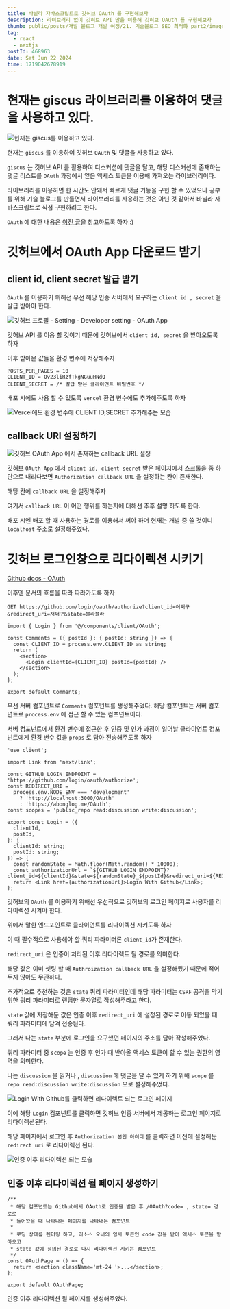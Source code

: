 ```yaml
---
title: 바닐라 자바스크립트로 깃허브 OAuth 를 구현해보자
description: 라이브러리 없이 깃허브 API 만을 이용해 깃허브 OAuth 를 구현해보자
thumb: public/posts/개발 블로그 개발 여정/21. 기술블로그 SEO 최적화 part2/image-1.png
tag:
  - react
  - nextjs
postId: 468963
date: Sat Jun 22 2024
time: 1719042678919
---
```


# 현재는 giscus 라이브러리를 이용하여 댓글을 사용하고 있다.

![현재는 giscus를 이용하고 있다.](image.png)

현재는 `giscus` 를 이용하여 깃허브 `OAuth` 및 댓글을 사용하고 있다.

`giscus` 는 깃허브 API 를 활용하여 디스커션에 댓글을 달고, 해당 디스커션에 존재하는 댓글 리스트를 `OAuth` 과정에서 얻은 액세스 토큰을 이용해 가져오는 라이브러리이다.

라이브러리를 이용하면 한 시간도 안돼서 빠르게 댓글 기능을 구현 할 수 있었으나 공부를 위해 기술 블로그를 만들면서 라이브러리를 사용하는 것은 아닌 것 같아서 바닐라 자바스크립트로 직접 구현하려고 한다.

`OAuth` 에 대한 내용은 [이전 글](https://www.abonglog.me/post/437527)을 참고하도록 하자 :)

# 깃허브에서 OAuth App 다운로드 받기

## client id, client secret 발급 받기

`OAuth` 를 이용하기 위해선 우선 해당 인증 서버에서 요구하는 `client id , secret` 을 발급 받아야 한다.

![깃허브 프로필 - Setting - Developer setting - OAuth App](image-1.png)

깃허브 API 를 이용 할 것이기 때문에 깃허브에서 `client id, secret` 을 받아오도록 하자

이후 받아온 값들을 환경 변수에 저장해주자

```env title="env.local" {2-3}#add
POSTS_PER_PAGES = 10
CLIENT_ID = Ov23liRzfTkgNGuuHNdQ
CLIENT_SECRET = /* 발급 받은 클라이언트 비밀번호 */
```

배포 시에도 사용 할 수 있도록 `vercel` 환경 변수에도 추가해주도록 하자

![Vercel에도 환경 변수에 CLIENT ID,SECRET 추가해주는 모습](image-2.png)

## callback URI 설정하기

![깃허브 OAuth App 에서 존재하는 callback URL 설정](image-3.png)

깃허브 `OAuth App` 에서 `client id, client secret` 받은 페이지에서 스크롤을 좀 하단으로 내리다보면 `Authorization callback URL` 을 설정하는 칸이 존재한다.

해당 칸에 `callback URL` 을 설정해주자

여기서 `callback URL` 이 어떤 행위를 하는지에 대해선 추후 설명 하도록 한다.

배포 시엔 배포 할 때 사용하는 경로를 이용해서 써야 하며 현재는 개발 중 쓸 것이니 `localhost` 주소로 설정해주었다.

# 깃허브 로그인창으로 리다이렉션 시키기

[Github docs - OAuth](https://docs.github.com/en/apps/oauth-apps/building-oauth-apps/authorizing-oauth-apps)

이후엔 문서의 흐름을 따라 따라가도록 하자

```dotnetcli title='깃허브 OAuth에 접근하기 위한 엔드포인트'
GET https://github.com/login/oauth/authorize?client_id=어쩌구&redirect_uri=저쩌구&state=블라블라
```

```tsx title="@/components/Comments"  {4,7}
import { Login } from '@/components/client/OAuth';

const Comments = ({ postId }: { postId: string }) => {
  const CLIENT_ID = process.env.CLIENT_ID as string;
  return (
    <section>
      <Login clientId={CLIENT_ID} postId={postId} />
    </section>
  );
};

export default Comments;
```

우선 서버 컴포넌트로 `Comments` 컴포넌트를 생성해주었다. 해당 컴포넌트는 서버 컴포넌트로 `process.env` 에 접근 할 수 있는 컴포넌트이다.

서버 컴포넌트에서 환경 변수에 접근한 후 인증 및 인가 과정이 일어날 클라이언트 컴포넌트에게 환경 변수 값을 `props` 로 담아 전송해주도록 하자

```tsx title="@/components/client/OAuth.tsx" {1-99}#add
'use client';

import Link from 'next/link';

const GITHUB_LOGIN_ENDPOINT = 'https://github.com/login/oauth/authorize';
const REDIRECT_URI =
  process.env.NODE_ENV === 'development'
    ? 'http://localhost:3000/OAuth'
    : 'https://abonglog.me/OAuth';
const scopes = 'public_repo read:discussion write:discussion';

export const Login = ({
  clientId,
  postId,
}: {
  clientId: string;
  postId: string;
}) => {
  const randomState = Math.floor(Math.random() * 10000);
  const authorizationUrl = `${GITHUB_LOGIN_ENDPOINT}?client_id=${clientId}&state=${randomState}_${postId}&redirect_uri=${REDIRECT_URI}&scope=${scopes}`;
  return <Link href={authorizationUrl}>Login With Github</Link>;
};
```

깃허브의 `OAuth` 를 이용하기 위해선 우선적으로 깃허브의 로그인 페이지로 사용자를 리다이렉션 시켜야 한다.

위에서 말한 엔드포인트로 클라이언트를 리다이렉션 시키도록 하자

이 때 필수적으로 사용해야 할 쿼리 파라미터론 `client_id`가 존재한다.

`redirect_uri` 은 인증이 처리된 이후 리다이렉트 될 경로를 의미한다.

해당 값은 이미 셋팅 할 때 `Authroization callback URL` 을 설정해뒀기 때문에 적어두지 않아도 무관하다.

추가적으로 추천하는 것은 `state` 쿼리 파라미터인데 해당 파라미터는 `CSRF` 공격을 막기 위한 쿼리 파라미터로 랜덤한 문자열로 작성해주라고 한다.

`state` 값에 저장해둔 값은 인증 이후 `redirect_uri` 에 설정된 경로로 이동 되었을 때 쿼리 파라미터에 담겨 전송된다.

그래서 나는 `state` 부분에 로그인을 요구했던 페이지의 주소를 담아 작성해주었다.

쿼리 파라미터 중 `scope` 는 인증 후 인가 때 받아올 액세스 토큰이 할 수 있는 권한의 영역을 의미한다.

나는 `discussion` 을 읽거나 , `discussion` 에 댓글을 달 수 있게 하기 위해 `scope` 를 `repo read:discussion write:discussion` 으로 설정해주었다.

![Login With Github를 클릭하면 리다이렉트 되는 로그인 페이지](image-4.png)

이에 해당 `Login` 컴포넌트를 클릭하면 깃허브 인증 서버에서 제공하는 로그인 페이지로 리다이렉션된다.

해당 페이지에서 로그인 후 `Authorization 본인 아이디` 를 클릭하면 이전에 설정해둔 `redirect uri` 로 리다이렉션 된다.

![인증 이후 리다이렉션 되는 모습](123.gif)

## 인증 이후 리다이렉션 될 페이지 생성하기

```tsx title="/Oauth/page.tsx"
/**
 * 해당 컴포넌트는 Github에서 OAuth로 인증을 받은 후 /OAuth?code= , state= 경로로
 * 들어왔을 때 나타나는 페이지를 나타내는 컴포넌트
 *
 * 로딩 상태를 렌더링 하고, 리소스 오너의 임시 토큰인 code 값을 받아 액세스 토큰을 받아오고
 * state 값에 정의된 경로로 다시 리다이렉션 시키는 컴포넌트
 */
const OAuthPage = () => {
  return <section className='mt-24 '>...</section>;
};

export default OAuthPage;
```

인증 이후 리다이렉션 될 페이지를 생성해주었다.
